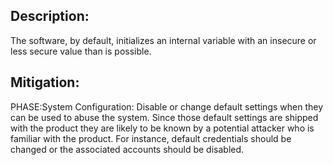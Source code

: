 ## Description:

The software, by default, initializes an internal variable with an insecure or less secure value than is possible.



## Mitigation:


PHASE:System Configuration:
Disable or change default settings when they can be used to abuse the system. Since those default settings are shipped with the product they are likely to be known by a potential attacker who is familiar with the product. For instance, default credentials should be changed or the associated accounts should be disabled.

